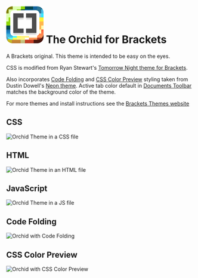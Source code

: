 ![Brackets Themes](https://github.com/Brackets-Themes/TomorrowNight/blob/master/bracket-themes-icon-100x99.png) The Orchid for Brackets
=========

A Brackets original. This theme is intended to be easy on the eyes.

CSS is modified from Ryan Stewart's [Tomorrow Night theme for Brackets](https://github.com/Brackets-Themes/TomorrowNight).

Also incorporates [Code Folding](https://github.com/thehogfather/brackets-code-folding) and [CSS Color Preview](https://github.com/cmgddd/Brackets-css-color-preview) styling taken from Dustin Dowell's [Neon theme](https://github.com/dustindowell22/neon-brackets-theme). Active tab color default in [Documents Toolbar](https://github.com/dnbard/brackets-documents-toolbar) matches the background color of the theme.

For more themes and install instructions see the [Brackets Themes website](http://brackets-themes.github.io/)

## CSS 
![Orchid Theme in a CSS file](https://raw.githubusercontent.com/patrickfatrick/orchid-theme/master/orchid-css.tiff)

## HTML
![Orchid Theme in an HTML file](https://raw.githubusercontent.com/patrickfatrick/orchid-theme/master/orchid-html.tiff)

## JavaScript
![Orchid Theme in a JS file](https://raw.githubusercontent.com/patrickfatrick/orchid-theme/master/orchid-js.tiff)

## Code Folding
![Orchid with Code Folding](https://raw.githubusercontent.com/patrickfatrick/orchid-theme/master/orchid-code-folding.tiff)

## CSS Color Preview
![Orchid with CSS Color Preview](https://raw.githubusercontent.com/patrickfatrick/orchid-theme/master/orchid-css-color-preview.tiff)